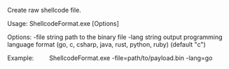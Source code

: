 Create raw shellcode file.

Usage: ShellcodeFormat.exe [Options]

Options:
	-file string    path to the binary file
    -lang string    output programming language format (go, c, csharp, java, rust, python, ruby) (default "c")

Example:
        ShellcodeFormat.exe -file=path/to/payload.bin -lang=go
